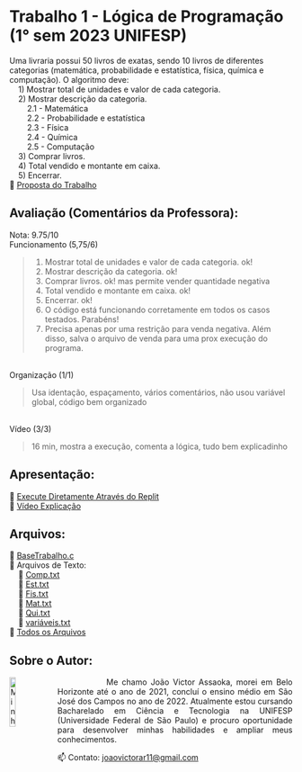 # Trabalho 1 - Lógica de Programação (1° sem 2023 UNIFESP)
Uma livraria possui 50 livros de exatas, sendo 10 livros de diferentes categorias (matemática, probabilidade e estatística, física, química e computação). O algoritmo deve:
<br>&nbsp;&nbsp;&nbsp;&nbsp;1) Mostrar total de unidades e valor de cada categoria.
<br>&nbsp;&nbsp;&nbsp;&nbsp;2) Mostrar descrição da categoria.
<br>&nbsp;&nbsp;&nbsp;&nbsp;&nbsp;&nbsp;&nbsp;&nbsp;2.1 - Matemática
<br>&nbsp;&nbsp;&nbsp;&nbsp;&nbsp;&nbsp;&nbsp;&nbsp;2.2 - Probabilidade e estatística
<br>&nbsp;&nbsp;&nbsp;&nbsp;&nbsp;&nbsp;&nbsp;&nbsp;2.3 - Física
<br>&nbsp;&nbsp;&nbsp;&nbsp;&nbsp;&nbsp;&nbsp;&nbsp;2.4 - Química
<br>&nbsp;&nbsp;&nbsp;&nbsp;&nbsp;&nbsp;&nbsp;&nbsp;2.5 - Computação
<br>&nbsp;&nbsp;&nbsp;&nbsp;3) Comprar livros.
<br>&nbsp;&nbsp;&nbsp;&nbsp;4) Total vendido e montante em caixa.
<br>&nbsp;&nbsp;&nbsp;&nbsp;5) Encerrar.
<br>🔹 [Proposta do Trabalho](https://drive.google.com/file/d/1RIhuWVsdZ2CY38xn-IfFWomYaePu5QrQ/view?usp=drive_link)

## Avaliação (Comentários da Professora):
Nota: 9.75/10
<br> Funcionamento (5,75/6)
  > 1) Mostrar total de unidades e valor de cada categoria. ok!
  > 2) Mostrar descrição da categoria. ok!
  > 3) Comprar livros. ok! mas permite vender quantidade negativa
  > 4) Total vendido e montante em caixa. ok!
  > 5) Encerrar. ok! <br>
  > 6) O código está funcionando corretamente em todos os casos testados. Parabéns! <br>
  > 7) Precisa apenas por uma restrição para venda negativa. Além disso, salva o arquivo de venda para uma prox execução do programa.

<br> Organização (1/1)
> Usa identação, espaçamento, vários comentários, não usou variável global, código bem organizado

<br> Vídeo (3/3)
> 16 min, mostra a execução, comenta a lógica, tudo bem explicadinho


## Apresentação:
🔹 [Execute Diretamente Através do Replit](https://replit.com/@Assaoka/Trabalho-1-Logica-de-Programacao-1deg-sem-2023-UNIFESP)
<br>🔹 [Vídeo Explicação](https://drive.google.com/file/d/1RIhuWVsdZ2CY38xn-IfFWomYaePu5QrQ/view?usp=drive_link)

## Arquivos:
🔹 [BaseTrabalho.c](https://github.com/Assaoka/Minha-Jornada-de-Aprendizado-em-C/blob/main/Trabalhos/Trabalho%201/BaseTrabalho.c)
<br>🔹 Arquivos de Texto:
<br>&nbsp;&nbsp;&nbsp;&nbsp;🔸 [Comp.txt](https://github.com/Assaoka/Minha-Jornada-de-Aprendizado-em-C/blob/main/Trabalhos/Trabalho%201/Comp.txt) 
<br>&nbsp;&nbsp;&nbsp;&nbsp;🔸 [Est.txt](https://github.com/Assaoka/Minha-Jornada-de-Aprendizado-em-C/blob/main/Trabalhos/Trabalho%201/Est.txt)
<br>&nbsp;&nbsp;&nbsp;&nbsp;🔸 [Fis.txt](https://github.com/Assaoka/Minha-Jornada-de-Aprendizado-em-C/blob/main/Trabalhos/Trabalho%201/Fis.txt)
<br>&nbsp;&nbsp;&nbsp;&nbsp;🔸 [Mat.txt](https://github.com/Assaoka/Minha-Jornada-de-Aprendizado-em-C/blob/main/Trabalhos/Trabalho%201/Mat.txt)
<br>&nbsp;&nbsp;&nbsp;&nbsp;🔸 [Qui.txt](https://github.com/Assaoka/Minha-Jornada-de-Aprendizado-em-C/blob/main/Trabalhos/Trabalho%201/Qui.txt)
<br>&nbsp;&nbsp;&nbsp;&nbsp;🔸 [variáveis.txt](https://github.com/Assaoka/Minha-Jornada-de-Aprendizado-em-C/blob/main/Trabalhos/Trabalho%201/variáveis.txt)
<br>🔹 [Todos os Arquivos](https://github.com/Assaoka/Minha-Jornada-de-Aprendizado-em-C/blob/main/Trabalhos/Trabalho%201/Trabalho1.rar)

## Sobre o Autor:
<img src="https://avatars.githubusercontent.com/u/130188340?s=200&u=83c9d36fc760730d693236248c76d9464e4b92fc&v=4" alt="Minha Foto" align="left" width="15%" height="15%" style="margin-right: 10px">

<p align="justify">&nbsp;&nbsp;&nbsp;&nbsp;&nbsp;&nbsp;&nbsp;&nbsp;&nbsp;&nbsp;&nbsp;&nbsp; 
Me chamo João Victor Assaoka, morei em Belo Horizonte até o ano de 2021, concluí o ensino médio em São José dos Campos no ano de 2022. Atualmente estou cursando Bacharelado em Ciência e Tecnologia na UNIFESP (Universidade Federal de São Paulo) e procuro oportunidade para desenvolver minhas habilidades e ampliar meus conhecimentos.

📫 Contato: joaovictorar11@gmail.com
</p>

##
